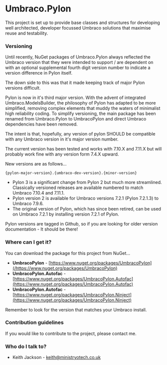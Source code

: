 # Umbraco.Pylon #
This project is set up to provide base classes and structures for developing well architected, developer focussed Umbraco solutions that maximise reuse and testability.

### Versioning ###
Until recently, NuGet packages of Umbraco.Pylon always reflected the Umbraco version that they were intended to support / are dependent on with an optional supplemental fourth digit version number to indicate a version difference in Pylon itself.

The down side to this was that it made keeping track of major Pylon versions difficult.

Pylon is now in it's third major version. With the advent of integrated Umbraco.ModelsBuilder, the philosophy of Pylon has adapted to be more simplified, removing complex elements that muddy the waters of minimalist high reliability coding. To simplify versioning, the main package has been renamed from Umbraco.Pylon to UmbracoPylon and direct Umbraco dependencies have been removed.

The intent is that, hopefully, any version of pylon SHOULD be compatible with any Umbraco version in it's major version number.

The current version has been tested and works with 7.10.X and 7.11.X but will probably work fine with any version form 7.4.X upward.

New versions are as follows...

```
{pylon-major-version}.{umbraco-dev-version}.{minor-version}
```

* Pylon 3 is a significant change from Pylon 2 but much more streamlined. Classically versioned releases are available numbered to match Umbraco 7.10.4 and 7.11.1.
* Pylon version 2 is available for Umbraco versions 7.2.1 (Pylon 7.2.1.3) to Umbraco 7.9.6.
* The original version of Pylon, which has since been retired, can be used on Umbraco 7.2.1 by installing version 7.2.1 of Pylon.

Pylon versions are tagged in Github, so if you are looking for older version documentation - It should be there!

### Where can I get it? ###
You can download the package for this project from NuGet...

* **UmbracoPylon** - [https://www.nuget.org/packages/UmbracoPylon](/https://www.nuget.org/packages/UmbracoPylon)
* **UmbracoPylon.Autofac** - [https://www.nuget.org/packages/UmbracoPylon.Autofac](https://www.nuget.org/packages/UmbracoPylon.Autofac)
* **UmbracoPylon.Autofac** - [https://www.nuget.org/packages/UmbracoPylon.Ninject](https://www.nuget.org/packages/UmbracoPylon.Ninject)

Remember to look for the version that matches your Umbraco install.

### Contribution guidelines ###
If you would like to contribute to the project, please contact me.

### Who do I talk to? ###
* Keith Jackson - keith@ministryotech.co.uk